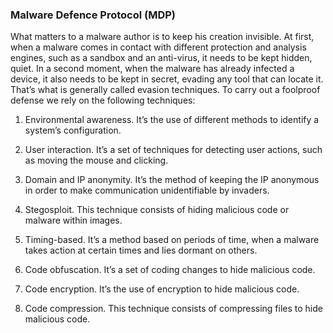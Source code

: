 ### Malware Defence Protocol (MDP) <!-- {docsify-ignore} -->

What matters to a malware author is to keep his creation invisible. At first, when a malware
comes in contact with different protection and analysis engines, such as a sandbox and an
anti-virus, it needs to be kept hidden, quiet. In a second moment, when the malware has
already infected a device, it also needs to be kept in secret, evading any tool that can locate
it.
That’s what is generally called evasion techniques.
To carry out a foolproof defense we rely on the following techniques:

1. Environmental awareness. It’s the use of different methods to identify a system’s configuration.


2. User interaction. It’s a set of techniques for detecting user actions, such as moving the mouse and clicking.


3. Domain and IP anonymity. It’s the method of keeping the IP anonymous in order to make communication unidentifiable by invaders.


4. Stegosploit. This technique consists of hiding malicious code or malware within images.


5. Timing-based. It’s a method based on periods of time, when a malware takes action at certain times and lies dormant on others.


6. Code obfuscation. It’s a set of coding changes to hide malicious code.


7. Code encryption. It’s the use of encryption to hide malicious code.


8. Code compression. This technique consists of compressing files to hide malicious code.
